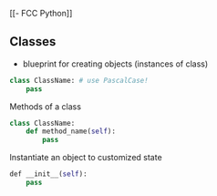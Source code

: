 [[- FCC Python]]

## Classes

- blueprint for creating objects (instances of class)

```python
class ClassName: # use PascalCase!
    pass
```

Methods of a class

```python
class ClassName:
    def method_name(self):
        pass
```

Instantiate an object to customized state

```python
def __init__(self):
	pass
```